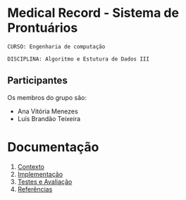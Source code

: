 # Medical Record - Sistema de Prontuários

`CURSO: Engenharia de computação`

`DISCIPLINA: Algoritmo e Estutura de Dados III`


## Participantes

Os membros do grupo são: 
- Ana Vitória Menezes
- Luís Brandão Teixeira


# Documentação

1. [Contexto](docs/1-Contexto.md)
2. [Implementação](docs/2-Implementação.md)
3. [Testes e Avaliação](docs/3-Testes.md)
4. [Referências](docs/4-Referências.md)
